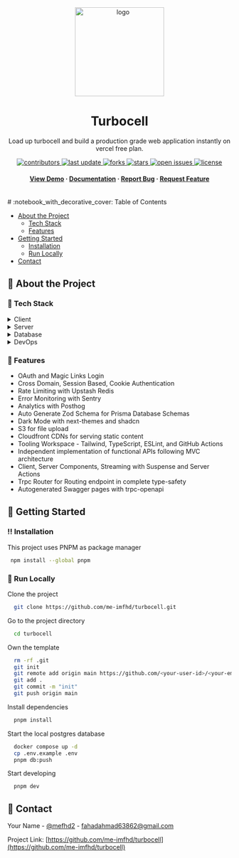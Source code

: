 <div align="center">
  <img src="https://pbs.twimg.com/profile_images/1584620135490338816/tCCcROZD_200x200.png" alt="logo" width="200" height="auto" />
  <h1>Turbocell</h1>
  <p>
    Load up turbocell and build a production grade web application instantly on vercel free plan.
  </p>
<!-- Badges -->
<p>
  <a href="https://github.com/me-imfhd/turbocell/graphs/contributors">
    <img src="https://img.shields.io/github/contributors/me-imfhd/turbocell" alt="contributors" />
  </a>
  <a href="">
    <img src="https://img.shields.io/github/last-commit/me-imfhd/turbocell" alt="last update" />
  </a>
  <a href="https://github.com/me-imfhd/turbocell/network/members">
    <img src="https://img.shields.io/github/forks/me-imfhd/turbocell" alt="forks" />
  </a>
  <a href="https://github.com/me-imfhd/turbocell/stargazers">
    <img src="https://img.shields.io/github/stars/me-imfhd/turbocell" alt="stars" />
  </a>
  <a href="https://github.com/me-imfhd/turbocell/issues/">
    <img src="https://img.shields.io/github/issues/me-imfhd/turbocell" alt="open issues" />
  </a>
  <a href="https://github.com/me-imfhd/turbocell/blob/master/LICENSE">
    <img src="https://img.shields.io/github/license/me-imfhd/turbocell.svg" alt="license" />
  </a>
</p>
<h4>
    <a href="https://turbocell-web.vercel.app/">View Demo</a>
  <span> · </span>
    <a href="https://turbocell-docs.vercel.app/">Documentation</a>
  <span> · </span>
    <a href="https://github.com/me-imfhd/turbocell/issues/">Report Bug</a>
  <span> · </span>
    <a href="https://github.com/me-imfhd/turbocell/issues/">Request Feature</a>
  </h4>
</div>
<br />
<!-- Table of Contents -->
# :notebook_with_decorative_cover: Table of Contents

- [About the Project](#star2-about-the-project)
  * [Tech Stack](#space_invader-tech-stack)
  * [Features](#dart-features)
- [Getting Started](#toolbox-getting-started)
  * [Installation](#bangbang-installation)
  * [Run Locally](#running-run-locally)
- [Contact](#handshake-contact)

<!-- About the Project -->
## :star2: About the Project

<!-- TechStack -->
### :space_invader: Tech Stack

<details>
  <summary>Client</summary>
  <ul>
    <li><a href="https://www.typescriptlang.org/">Typescript</a></li>
    <li><a href="https://nextjs.org/">Next.js - SSG, SSR, CSR</a></li>
    <li><a href="https://reactjs.org/">React.js - Client and Server Components</a></li>
    <li><a href="https://tailwindcss.com/">TailwindCSS</a></li>
	<li><a href="https://tailwindcss.com/">ShadCN</a></li>
	<li><a href="https://tailwindcss.com/">Sooner Toasts</a></li>

  </ul>
</details>

<details>
  <summary>Server</summary>
  <ul>
    <li><a href="https://www.typescriptlang.org/">Typescript</a></li>
    <li><a href="https://go.dev/">Node.js</a></li>
    <li><a href="https://nestjs.com/">Trpc</a></li>
    <li><a href="https://socket.io/">NextAuth</a></li>
    <li><a href="https://www.prisma.io/">Prisma ORM</a></li>    
  </ul>
</details>

<details>
<summary>Database</summary>
  <ul>
    <li><a href="https://www.postgresql.org/">PostgreSQL</a></li>
    <li><a href="https://redis.io/">Redis</a></li>
  </ul>
</details>

<details>
<summary>DevOps</summary>
  <ul>
    <li><a href="https://www.docker.com/">Docker</a></li>
  </ul>
</details>

<!-- Features -->
### :dart: Features

- OAuth and Magic Links Login
- Cross Domain, Session Based, Cookie Authentication
- Rate Limiting with Upstash Redis
- Error Monitoring with Sentry
- Analytics with Posthog
- Auto Generate Zod Schema for Prisma Database Schemas
- Dark Mode with next-themes and shadcn
- S3 for file upload
- Cloudfront CDNs for serving static content
- Tooling Workspace - Tailwind, TypeScript, ESLint, and GitHub Actions
- Independent implementation of functional APIs following MVC architecture
- Client, Server Components, Streaming with Suspense and Server Actions
- Trpc Router for Routing endpoint in complete type-safety
- Autogenerated Swagger pages with trpc-openapi

<!-- Getting Started -->
## 	:toolbox: Getting Started

<!-- Installation -->
### :bangbang: Installation

This project uses PNPM as package manager

```bash
 npm install --global pnpm
```

<!-- Run Locally -->
### :running: Run Locally

Clone the project

```bash
  git clone https://github.com/me-imfhd/turbocell.git
```

Go to the project directory

```bash
  cd turbocell
```

Own the template

```bash
  rm -rf .git
  git init
  git remote add origin main https://github.com/<your-user-id>/<your-empty-repo>
  git add .
  git commit -m "init"
  git push origin main
```

Install dependencies

```bash
  pnpm install
```

Start the local postgres database

```bash
  docker compose up -d
  cp .env.example .env
  pnpm db:push
```

Start developing

```bash
  pnpm dev
```

<!-- Contact -->
## :handshake: Contact

Your Name - [@mefhd2](https://twitter.com/mefhd2) - fahadahmad63862@gmail.com

Project Link: [https://github.com/me-imfhd/turbocell](https://github.com/me-imfhd/turbocell)

